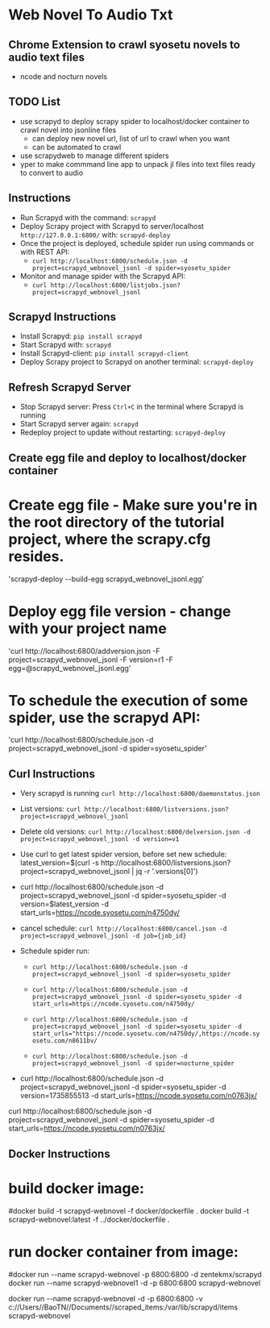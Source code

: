 # Web Novel To Audio Txt

## Chrome Extension to crawl syosetu novels to audio text files
- ncode and nocturn novels

## TODO List
- use scrapyd to deploy scrapy spider to localhost/docker container to crawl novel into jsonline files
	- can deploy new novel url, list of url to crawl when you want
	- can be automated to crawl 
- use scrapydweb to manage different spiders
- yper to make commmand line app to unpack jl files into text files ready to convert to audio

## Instructions
- Run Scrapyd with the command: `scrapyd`
- Deploy Scrapy project with Scrapyd to server/localhost `http://127.0.0.1:6800/` with: `scrapyd-deploy`
- Once the project is deployed, schedule spider run using commands or with REST API:
  - `curl http://localhost:6800/schedule.json -d project=scrapyd_webnovel_jsonl -d spider=syosetu_spider`
- Monitor and manage spider with the Scrapyd API:
  - `curl http://localhost:6800/listjobs.json?project=scrapyd_webnovel_jsonl`

## Scrapyd Instructions
- Install Scrapyd: `pip install scrapyd`
- Start Scrapyd with: `scrapyd`
- Install Scrapyd-client: `pip install scrapyd-client`
- Deploy Scrapy project to Scrapyd on another terminal: `scrapyd-deploy`

## Refresh Scrapyd Server
- Stop Scrapyd server: Press `Ctrl+C` in the terminal where Scrapyd is running
- Start Scrapyd server again: `scrapyd`
- Redeploy project to update without restarting: `scrapyd-deploy`

## Create egg file and deploy to localhost/docker container
# Create egg file - Make sure you're in the root directory of the tutorial project, where the scrapy.cfg resides.
'scrapyd-deploy --build-egg scrapyd_webnovel_jsonl.egg'

# Deploy egg file version - change with your project name
'curl http://localhost:6800/addversion.json -F project=scrapyd_webnovel_jsonl -F version=r1 -F egg=@scrapyd_webnovel_jsonl.egg'

# To schedule the execution of some spider, use the scrapyd API:
'curl http://localhost:6800/schedule.json -d project=scrapyd_webnovel_jsonl -d spider=syosetu_spider'


## Curl Instructions
- Very scrapyd is running `curl http://localhost:6800/daemonstatus.json`
- List versions: `curl http://localhost:6800/listversions.json?project=scrapyd_webnovel_jsonl`
- Delete old versions: `curl http://localhost:6800/delversion.json -d project=scrapyd_webnovel_jsonl -d version=v1`
- Use curl to get latest spider version, before set new schedule: latest_version=$(curl -s http://localhost:6800/listversions.json?project=scrapyd_webnovel_jsonl | jq -r '.versions[0]')
- curl http://localhost:6800/schedule.json -d project=scrapyd_webnovel_jsonl -d spider=syosetu_spider -d version=$latest_version -d start_urls=https://ncode.syosetu.com/n4750dy/

- cancel schedule: `curl http://localhost:6800/cancel.json -d project=scrapyd_webnovel_jsonl -d job={job_id}`

- Schedule spider run: 
  - `curl http://localhost:6800/schedule.json -d project=scrapyd_webnovel_jsonl -d spider=syosetu_spider`
  - `curl http://localhost:6800/schedule.json -d project=scrapyd_webnovel_jsonl -d spider=syosetu_spider -d start_urls=https://ncode.syosetu.com/n4750dy/`
  - `curl http://localhost:6800/schedule.json -d project=scrapyd_webnovel_jsonl -d spider=syosetu_spider -d start_urls="https://ncode.syosetu.com/n4750dy/,https://ncode.syosetu.com/n8611bv/`

  - `curl http://localhost:6800/schedule.json -d project=scrapyd_webnovel_jsonl -d spider=nocturne_spider`

- curl http://localhost:6800/schedule.json -d project=scrapyd_webnovel_jsonl -d spider=syosetu_spider -d version=1735855513 -d start_urls=https://ncode.syosetu.com/n0763jx/

curl http://localhost:6800/schedule.json -d project=scrapyd_webnovel_jsonl -d spider=syosetu_spider -d start_urls=https://ncode.syosetu.com/n0763jx/

## Docker Instructions
# build docker image:
#docker build -t scrapyd-webnovel -f docker/dockerfile .
docker build -t scrapyd-webnovel:latest -f ../docker/dockerfile .

# run docker container from image:
#docker run --name scrapyd-webnovel -p 6800:6800 -d zentekmx/scrapyd
docker run --name scrapyd-webnovel1 -d -p 6800:6800 scrapyd-webnovel

docker run --name scrapyd-webnovel -d -p 6800:6800 -v c://Users//BaoTN//Documents//scraped_items:/var/lib/scrapyd/items scrapyd-webnovel


